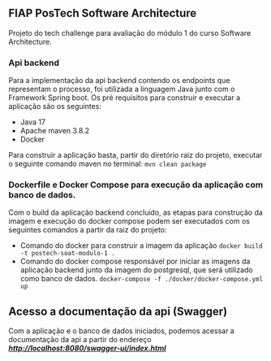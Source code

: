 ## FIAP PosTech Software Architecture

Projeto do tech challenge para avaliação do módulo 1 do curso Software Architecture.

### Api backend

Para a implementação da api backend contendo os endpoints que representam o processo, foi utilizada a linguagem Java junto com o Framework Spring boot. Os pré requisitos para construir e executar a aplicação são os seguintes:

- Java 17
- Apache maven 3.8.2
- Docker 

Para construir a aplicação basta, partir do diretório raiz do projeto, executar o seguinte comando maven no terminal:
`mvn clean package`

### Dockerfile e Docker Compose para execução da aplicação com banco de dados.

Com o build da aplicação backend concluído, as etapas para construção da imagem e execução do docker compose podem ser executados com os seguintes comandos a partir da raiz do projeto: 

- Comando do docker para construir a imagem da aplicação
  `docker build -t postech-soat-modulo-1 .`
- Comando do docker compose responsável por iniciar as imagens da aplicação backend junto da imagem do postgresql, que será utilizado como banco de dados. `docker-compose -f ./docker/docker-compose.yml up`

## Acesso a documentação da api (Swagger)

Com a aplicação e o banco de dados iniciados, podemos acessar a documentação da api a partir do endereço ***[http://localhost:8080/swagger-ui/index.html](http://localhost:8080/swagger-ui/index.html)***
